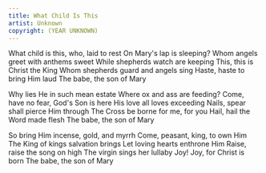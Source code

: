 ```yaml
---
title: What Child Is This
artist: Unknown
copyright: (YEAR UNKNOWN)
---
```


What child is this, who, laid to rest
On Mary's lap is sleeping?
Whom angels greet with anthems sweet
While shepherds watch are keeping
This, this is Christ the King
Whom shepherds guard and angels sing
Haste, haste to bring Him laud
The babe, the son of Mary

Why lies He in such mean estate
Where ox and ass are feeding?
Come, have no fear, God's Son is here
His love all loves exceeding
Nails, spear shall pierce Him through
The Cross be borne for me, for you
Hail, hail the Word made flesh
The babe, the son of Mary

So bring Him incense, gold, and myrrh
Come, peasant, king, to own Him
The King of kings salvation brings
Let loving hearts enthrone Him
Raise, raise the song on high
The virgin sings her lullaby
Joy! Joy, for Christ is born
The babe, the son of Mary